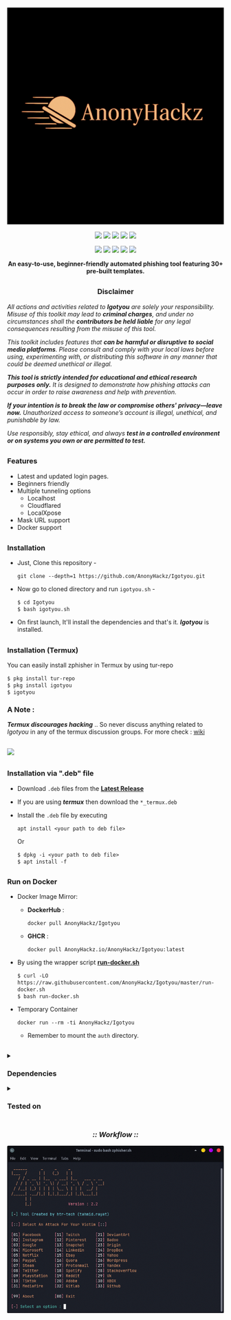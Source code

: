 <!-- Zphisher -->

<p align="center">
  <img src=".github/misc/Logo.png">
</p>

<p align="center">
  <img src="https://img.shields.io/badge/Version-2.3.5-green?style=for-the-badge">
  <img src="https://img.shields.io/github/license/htr-tech/zphisher?style=for-the-badge">
  <img src="https://img.shields.io/github/stars/htr-tech/zphisher?style=for-the-badge">
  <img src="https://img.shields.io/github/issues/htr-tech/zphisher?color=red&style=for-the-badge">
  <img src="https://img.shields.io/github/forks/htr-tech/zphisher?color=teal&style=for-the-badge">
</p>

<p align="center">
  <img src="https://img.shields.io/badge/Author-htr--tech-blue?style=flat-square">
  <img src="https://img.shields.io/badge/Open%20Source-Yes-darkgreen?style=flat-square">
  <img src="https://img.shields.io/badge/Maintained%3F-Yes-lightblue?style=flat-square">
  <img src="https://img.shields.io/badge/Written%20In-Bash-darkcyan?style=flat-square">
  <img src="https://hits.seeyoufarm.com/api/count/incr/badge.svg?url=https%3A%2F%2Fgithub.com%2Fhtr-tech%2Fzphisher&title=Visitors&edge_flat=false"/></a>
</p>

<p align="center"><b>An easy-to-use, beginner-friendly automated phishing tool featuring 30+ pre-built templates.</b></p>

##

<h3><p align="center">Disclaimer</p></h3>

<i>
<p>
All actions and activities related to <b>Igotyou</b> are solely your responsibility. Misuse of this toolkit may lead to <b>criminal charges</b>, and under no circumstances shall the <b>contributors be held liable</b> for any legal consequences resulting from the misuse of this tool.
</p>

<p>
This toolkit includes features that <b>can be harmful or disruptive to social media platforms</b>. Please consult and comply with your local laws before using, experimenting with, or distributing this software in any manner that could be deemed unethical or illegal.
</p>

<p>
<b>This tool is strictly intended for educational and ethical research purposes only.</b> It is designed to demonstrate how phishing attacks can occur in order to raise awareness and help with prevention. 
</p>

<p>
<b>If your intention is to break the law or compromise others' privacy—leave now.</b> Unauthorized access to someone’s account is illegal, unethical, and punishable by law.
</p>

<p>
Use responsibly, stay ethical, and always <b>test in a controlled environment or on systems you own or are permitted to test.</b>
</p>
</i>

##

### Features

- Latest and updated login pages.
- Beginners friendly
- Multiple tunneling options
  - Localhost
  - Cloudflared
  - LocalXpose
- Mask URL support 
- Docker support

##

### Installation

- Just, Clone this repository -
  ```
  git clone --depth=1 https://github.com/AnonyHackz/Igotyou.git
  ```

- Now go to cloned directory and run `igotyou.sh` -
  ```
  $ cd Igotyou
  $ bash igotyou.sh
  ```

- On first launch, It'll install the dependencies and that's it. ***Igotyou*** is installed.

##

### Installation (Termux)
You can easily install zphisher in Termux by using tur-repo
```
$ pkg install tur-repo
$ pkg install igotyou
$ igotyou
```
### A Note : 
***Termux discourages hacking*** .. So never discuss anything related to *Igotyou* in any of the termux discussion groups. For more check : [wiki](https://wiki.termux.com/wiki/Hacking)

##

<p align="left">
  <a href="https://shell.cloud.google.com/cloudshell/open?cloudshell_git_repo=https://github.com/AnonyHackz/Igotyou.git&tutorial=README.md" target="_blank"><img src="https://gstatic.com/cloudssh/images/open-btn.svg"></a>
</p>

##

### Installation via ".deb" file

- Download `.deb` files from the [**Latest Release**](https://github.com/AnonyHackz/Igotyou/releases/latest)
- If you are using ***termux*** then download the `*_termux.deb`

- Install the `.deb` file by executing
  ```
  apt install <your path to deb file>
  ```
  Or
  ```
  $ dpkg -i <your path to deb file>
  $ apt install -f
  ```

##

### Run on Docker

- Docker Image Mirror:
  - **DockerHub** : 
    ```
    docker pull AnonyHackz/Igotyou
    ```
  - **GHCR** : 
    ```
    docker pull AnonyHackz.io/AnonyHackz/Igotyou:latest
    ```

- By using the wrapper script [**run-docker.sh**](https://raw.githubusercontent.com/AnonyHackz/Igotyou/master/run-docker.sh)

  ```
  $ curl -LO https://raw.githubusercontent.com/AnonyHackz/Igotyou/master/run-docker.sh
  $ bash run-docker.sh
  ```
- Temporary Container

  ```
  docker run --rm -ti AnonyHackz/Igotyou
  ```
  - Remember to mount the `auth` directory.

##

<details>
  <summary><h3>Dependencies</h3></summary>

<b>Igotyou</b> requires following programs to run properly - 
- `git`
- `curl`
- `php`

> No setup hassle—**Igotyou** installs all dependencies on first run.
</details>

<details>
  <summary><h3>Tested on</h3></summary>

- **Ubuntu**
- **Debian**
- **Arch**
- **Termux**
</details>

##

<h3 align="center"><i>:: Workflow ::</i></h3>
<p align="center">
<img src=".github/misc/workflow.gif"/>
</p>

##






<!-- // -->
